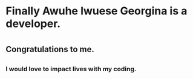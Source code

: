 <h1>Finally Awuhe Iwuese Georgina is a developer.<h1>
<h2>Congratulations to me.<h2>
<h3>I would love to impact lives with my coding.<h3>
